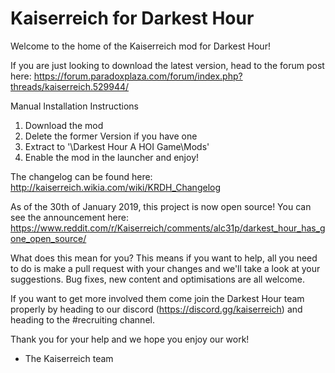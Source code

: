 # Kaiserreich for Darkest Hour

Welcome to the home of the Kaiserreich mod for Darkest Hour!

If you are just looking to download the latest version, head to the forum post here: https://forum.paradoxplaza.com/forum/index.php?threads/kaiserreich.529944/

Manual Installation Instructions
1) Download the mod
2) Delete the former Version if you have one
3) Extract to '\Darkest Hour A HOI Game\Mods'
4) Enable the mod in the launcher and enjoy!

The changelog can be found here: http://kaiserreich.wikia.com/wiki/KRDH_Changelog

As of the 30th of January 2019, this project is now open source! You can see the announcement here: https://www.reddit.com/r/Kaiserreich/comments/alc31p/darkest_hour_has_gone_open_source/

What does this mean for you? This means if you want to help, all you need to do is make a pull request with your changes and we'll take a look at your suggestions. Bug fixes, new content and optimisations are all welcome.

If you want to get more involved them come join the Darkest Hour team properly by heading to our discord (https://discord.gg/kaiserreich) and heading to the #recruiting channel.

Thank you for your help and we hope you enjoy our work!

- The Kaiserreich team

